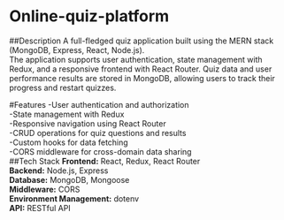 # Online-quiz-platform

##Description
A full-fledged quiz application built using the MERN stack (MongoDB, Express, React, Node.js).<br> The application supports user authentication, state management with Redux, and a responsive frontend with React Router. Quiz data and user performance results are stored in MongoDB, allowing users to track their progress and restart quizzes.

#Features
-User authentication and authorization<br>
-State management with Redux<br>
-Responsive navigation using React Router<br>
-CRUD operations for quiz questions and results<br>
-Custom hooks for data fetching<br>
-CORS middleware for cross-domain data sharing<br>
##Tech Stack
**Frontend:** React, Redux, React Router<br>
**Backend:** Node.js, Express<br>
**Database:** MongoDB, Mongoose<br>
**Middleware:** CORS<br>
**Environment Management:** dotenv<br>
**API:** RESTful API<br>
